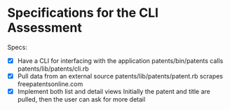 # Specifications for the CLI Assessment

Specs:
- [x] Have a CLI for interfacing with the application
  patents/bin/patents calls
  patents/lib/patents/cli.rb
- [x] Pull data from an external source
  patents/lib/patents/patent.rb scrapes freepatentsonline.com
- [x] Implement both list and detail views
  Initially the patent and title are pulled, then the user can ask for more detail
